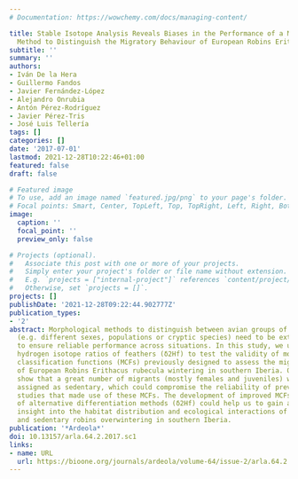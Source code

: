 ```yaml
---
# Documentation: https://wowchemy.com/docs/managing-content/

title: Stable Isotope Analysis Reveals Biases in the Performance of a Morphological
  Method to Distinguish the Migratory Behaviour of European Robins Erithacus Rubecula
subtitle: ''
summary: ''
authors:
- Iván De la Hera
- Guillermo Fandos
- Javier Fernández-López
- Alejandro Onrubia
- Antón Pérez-Rodríguez
- Javier Pérez-Tris
- José Luis Tellería
tags: []
categories: []
date: '2017-07-01'
lastmod: 2021-12-28T10:22:46+01:00
featured: false
draft: false

# Featured image
# To use, add an image named `featured.jpg/png` to your page's folder.
# Focal points: Smart, Center, TopLeft, Top, TopRight, Left, Right, BottomLeft, Bottom, BottomRight.
image:
  caption: ''
  focal_point: ''
  preview_only: false

# Projects (optional).
#   Associate this post with one or more of your projects.
#   Simply enter your project's folder or file name without extension.
#   E.g. `projects = ["internal-project"]` references `content/project/deep-learning/index.md`.
#   Otherwise, set `projects = []`.
projects: []
publishDate: '2021-12-28T09:22:44.902777Z'
publication_types:
- '2'
abstract: Morphological methods to distinguish between avian groups of research interest
  (e.g. different sexes, populations or cryptic species) need to be externally validated
  to ensure reliable performance across situations. In this study, we used stable
  hydrogen isotope ratios of feathers (δ2Hf) to test the validity of morphological
  classification functions (MCFs) previously designed to assess the migratory behaviour
  of European Robins Erithacus rubecula wintering in southern Iberia. Our results
  show that a great number of migrants (mostly females and juveniles) were erroneously
  assigned as sedentary, which could compromise the reliability of previous ecological
  studies that made use of these MCFs. The development of improved MCFs or the use
  of alternative differentiation methods (δ2Hf) could help us to gain a more realistic
  insight into the habitat distribution and ecological interactions of sympatric migratory
  and sedentary robins overwintering in southern Iberia.
publication: '*Ardeola*'
doi: 10.13157/arla.64.2.2017.sc1
links:
- name: URL
  url: https://bioone.org/journals/ardeola/volume-64/issue-2/arla.64.2.2017.sc1/Stable-Isotope-Analysis-Reveals-Biases-in-the-Performance-of-a/10.13157/arla.64.2.2017.sc1.full
---
```


